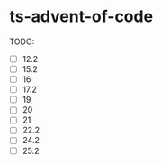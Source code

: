 # ts-advent-of-code
TODO:
- [ ] 12.2
- [ ] 15.2
- [ ] 16
- [ ] 17.2
- [ ] 19
- [ ] 20
- [ ] 21
- [ ] 22.2
- [ ] 24.2
- [ ] 25.2